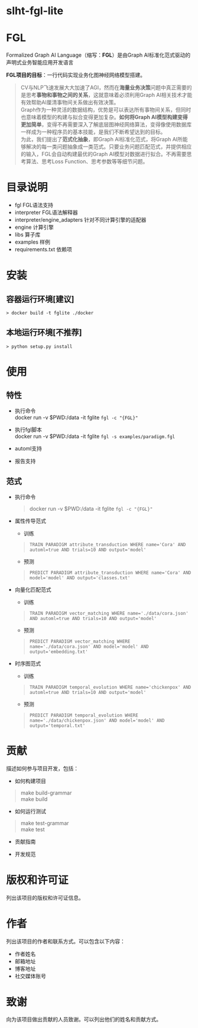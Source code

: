 # slht-fgl-lite
# FGL
Formalized Graph AI Language（缩写：**FGL**）是由Graph AI标准化范式驱动的声明式业务智能应用开发语言

**FGL项目的目标**：一行代码实现业务化图神经网络模型搭建。
> CV与NLP飞速发展大大加速了AGI，然而在**海量业务决策**问题中真正需要的是思考**事物和事物之间的关系**，这就意味着必须利用Graph AI相关技术才能有效帮助AI厘清事物间关系做出有效决策。    
> Graph作为一种灵活的数据结构，优势是可以表达所有事物间关系，但同时也意味着模型的构建与拟合变得更加复杂。**如何将Graph AI模型构建变得更加简单**，变得不再需要深入了解底层图神经网络算法，变得像使用数据库一样成为一种程序员的基本技能，是我们不断希望达到的目标。  
> 为此，我们提出了**范式化抽象**，即Graph AI标准化范式，将Graph AI所能够解决的每一类问题抽象成一类范式。只要业务问题匹配范式，并提供相应的输入，FGL会自动构建最优的Graph AI模型对数据进行拟合。不再需要思考算法、思考Loss Function、思考参数等等细节问题。  

# 目录说明 
* fgl FGL语法支持
* interpreter FGL语法解释器
* interpreter/engine_adapters 针对不同计算引擎的适配器
* engine 计算引擎
* libs 算子库
* examples 样例
* requirements.txt 依赖项

# 安装
## 容器运行环境[建议]
    > docker build -t fglite ./docker
## 本地运行环境[不推荐]
    > python setup.py install 

# 使用
## 特性
* 执行命令  
docker run -v $PWD:/data -it fglite ```fgl -c "{FGL}"```

* 执行fgl脚本  
docker run -v $PWD:/data -it fglite ```fgl -s examples/paradigm.fgl```

* automl支持

* 报告支持

## 范式
* 执行命令  
    > docker run -v $PWD:/data -it fglite ```fgl -c "{FGL}"```
* 属性传导范式
    * 训练 
    > ```TRAIN PARADIGM attribute_transduction WHERE name='Cora' AND automl=true AND trials=10 AND output='model'```
    * 预测  
    > ```PREDICT PARADIGM attribute_transduction WHERE name='Cora' AND model='model' AND output='classes.txt'```

* 向量化匹配范式
    * 训练 
    > ```TRAIN PARADIGM vector_matching WHERE name='./data/cora.json' AND automl=true AND trials=10 AND output='model'```
    * 预测  
    > ```PREDICT PARADIGM vector_matching WHERE name='./data/cora.json' AND model='model' AND output='embedding.txt'```

* 时序图范式
    * 训练 
    > ```TRAIN PARADIGM temporal_evolution WHERE name='chickenpox' AND automl=true AND trials=10 AND output='model'```
    * 预测  
    > ```PREDICT PARADIGM temporal_evolution WHERE name='./data/chickenpox.json' AND model='model' AND output='temporal.txt'```

# 贡献
描述如何参与项目开发，包括：
- 如何构建项目
 > make build-grammar   
 > make build 

- 如何运行测试
> make test-grammar   
> make test   

- 贡献指南

- 开发规范

# 版权和许可证
列出该项目的版权和许可证信息。

# 作者
列出该项目的作者和联系方式。可以包含以下内容：
- 作者姓名
- 邮箱地址
- 博客地址
- 社交媒体账号

# 致谢
向为该项目做出贡献的人员致谢。可以列出他们的姓名和贡献方式。